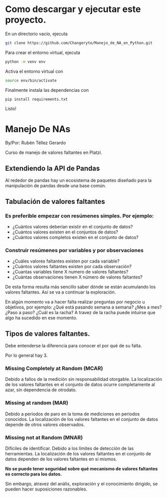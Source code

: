 # Como descargar y ejecutar este proyecto.

En un directorio vacío, ejecuta

```sh
git clone https://github.com/Changeryto/Manejo_de_NA_en_Python.git
```

Para crear el entorno virtual, ejecuta

```sh
python -m venv env
```

Activa el entorno virtual con

```sh
source env/bin/activate
```

Finalmente instala las dependencias con

```sh
pip install requirements.txt
```

Listo!

# Manejo De NAs

By/Por: Rubén Téllez Gerardo

Curso de manejo de valores faltantes en Platzi.

## Extendiendo la API de Pandas

Al rededor de pandas hay un ecosistema de paquetes diseñado para la manipulación de pandas desde una base común.

## Tabulación de valores faltantes

### Es preferible empezar con resúmenes simples. Por ejemplo: 

- ¿Cuántos valores deberían existir en el conjunto de datos?
- ¿Cuántos valores existen en el conjuntos de datos?
- ¿Cuántos valores completos existen en el conjunto de datos?

### Construir resúmenes por variables y por observaciones

- ¿Cuáles valores faltantes existen por cada variable?
- ¿Cuántos valores faltantes existen por cada observación?
- ¿Cuantas variables tiene X numero de valores faltantes?
- ¿Cuántas observaciones tienen X número de valores faltantes?

De esta forma resulta más sencillo saber dónde se están acumulando los valores faltantes. Así se va a continuar la exploración.

En algún momento va a hacer falta realizar preguntas por negocio u objetivos, por ejemplo: ¿Qué está pasando semana a semana? ¿Mes a mes? ¿Paso a paso? ¿Cuál es la racha?
A travez de la racha puede intuirse que algo ha sucedido en ese momento.


## Tipos de valores faltantes.

Debe entenderse la diferencia para conocer el por qué de su falta.

Por lo general hay 3.

### Missing Completely at Random (MCAR)

Debido a fallos de la medición sin responsabilidad otorgable.
La localización de los valores faltantes en el conjunto de datos ocurre completamente al azar, sin dependencia de otrodato.

### Missing at random (MAR)

Debido a periodos de paro en la toma de mediciones en periodos conocidos.
La localización de los valores faltantes en el conjunto de datos depende de otros valores observados.

### Missing not at Random (MNAR)

Difíciles de identificar.
Debido a los límites de detección de las herramientas.
La localización de los valores faltantes en el conjunto de datos dependen de los valores faltantes en sí mismos.

__No se puede tener seguridad sobre qué mecanismo de valores faltantes es correcto para los datos.__

Sin embargo, atravez del anális, exploración y el conocimiento dirigido, se pueden hacer suposiciones razonables.
